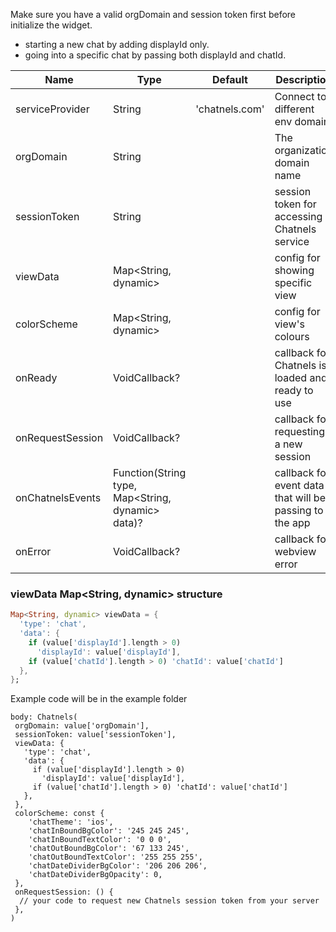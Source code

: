 Make sure you have a valid orgDomain and session token first before initialize the widget.

- starting a new chat by adding displayId only.
- going into a specific chat by passing both displayId and chatId.



| Name             | Type                                              | Default        | Description                                             |
|------------------|---------------------------------------------------|----------------|---------------------------------------------------------|
| serviceProvider  | String                                            | 'chatnels.com' | Connect to different env domain                         |
| orgDomain        | String                                            |                | The organization domain name                            |
| sessionToken     | String                                            |                | session token for accessing Chatnels service            |
| viewData         | Map<String, dynamic>                              |                | config for showing specific view                        |
| colorScheme      | Map<String, dynamic>                              |                | config for view's colours                               |
| onReady          | VoidCallback?                                     |                | callback for Chatnels is loaded and ready to use        |
| onRequestSession | VoidCallback?                                     |                | callback for requesting a new session                   |
| onChatnelsEvents | Function(String type, Map<String, dynamic> data)? |                | callback for event data that will be passing to the app |
| onError          | VoidCallback?                                     |                | callback for webview error                              |

### viewData Map<String, dynamic> structure

```dart
Map<String, dynamic> viewData = {
  'type': 'chat',
  'data': {
    if (value['displayId'].length > 0)
      'displayId': value['displayId'],
    if (value['chatId'].length > 0) 'chatId': value['chatId']
  },
};
```

Example code will be in the example folder
```
body: Chatnels(
 orgDomain: value['orgDomain'],
 sessionToken: value['sessionToken'],
 viewData: {
   'type': 'chat',
   'data': {
     if (value['displayId'].length > 0)
       'displayId': value['displayId'],
     if (value['chatId'].length > 0) 'chatId': value['chatId']
   },
 },
 colorScheme: const {
    'chatTheme': 'ios',
    'chatInBoundBgColor': '245 245 245',
    'chatInBoundTextColor': '0 0 0',
    'chatOutBoundBgColor': '67 133 245',
    'chatOutBoundTextColor': '255 255 255',
    'chatDateDividerBgColor': '206 206 206',
    'chatDateDividerBgOpacity': 0,
 },
 onRequestSession: () {
  // your code to request new Chatnels session token from your server
 },
)
```
